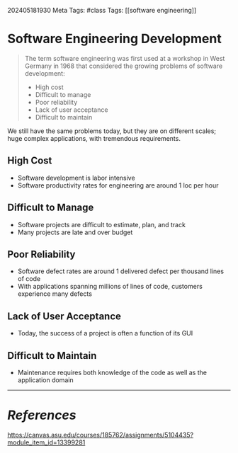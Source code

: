 202405181930
Meta Tags: #class 
Tags: [[software engineering]]

# Software Engineering Development

>The term software engineering was first used at a workshop in West Germany in 1968 that considered the growing problems of software development:
>- High cost
>- Difficult to manage
>- Poor reliability
>- Lack of user acceptance
>- Difficult to maintain

We still have the same problems today, but they are on different scales; huge complex applications, with tremendous requirements.

## High Cost

- Software development is labor intensive
- Software productivity rates for engineering are around 1 loc per hour

## Difficult to Manage

- Software projects are difficult to estimate, plan, and track
- Many projects are late and over budget

## Poor Reliability

- Software defect rates are around 1 delivered defect per thousand lines of code
- With applications spanning millions of lines of code, customers experience many defects

## Lack of User Acceptance

- Today, the success of a project is often a function of its GUI

## Difficult to Maintain

- Maintenance requires both knowledge of the code as well as the application domain


---
# *References*
https://canvas.asu.edu/courses/185762/assignments/5104435?module_item_id=13399281